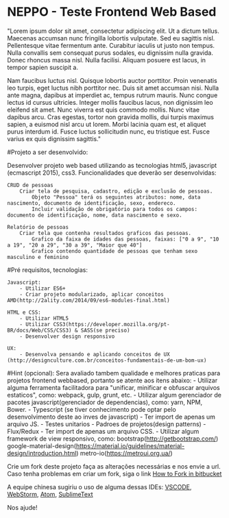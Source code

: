 # **NEPPO - Teste Frontend Web Based** #

"Lorem ipsum dolor sit amet, consectetur adipiscing elit. Ut a dictum tellus. Maecenas accumsan nunc fringilla lobortis vulputate. Sed eu sagittis nisl. Pellentesque vitae fermentum ante. Curabitur iaculis ut justo non tempus. Nulla convallis sem consequat purus sodales, eu dignissim nulla gravida. Donec rhoncus massa nisl. Nulla facilisi. Aliquam posuere est lacus, in tempor sapien suscipit a.

Nam faucibus luctus nisl. Quisque lobortis auctor porttitor. Proin venenatis leo turpis, eget luctus nibh porttitor nec. Duis sit amet accumsan nisi. Nulla ante magna, dapibus at imperdiet ac, tempus rutrum mauris. Nunc congue lectus id cursus ultricies. Integer mollis faucibus lacus, non dignissim leo eleifend sit amet. Nunc viverra est quis commodo mollis. Nunc vitae dapibus arcu. Cras egestas, tortor non gravida mollis, dui turpis maximus sapien, a euismod nisl arcu ut lorem. Morbi lacinia quam est, et aliquet purus interdum id. Fusce luctus sollicitudin nunc, eu tristique est. Fusce varius ex quis dignissim sagittis."

#Projeto a ser desenvolvido:

Desenvolver projeto web based utilizando as tecnologias html5, javascript (ecmascript 2015), css3.
Funcionalidades que deverão ser desenvolvidas:

	CRUD de pessoas
		Criar tela de pesquisa, cadastro, edição e exclusão de pessoas.
			Objeto "Pessoa" terá os seguintes atributos: nome, data nascimento, documento de identificação, sexo, endereco.
			Incluir validação de obrigatório para todos os campos: documento de identificação, nome, data nascimento e sexo.
			
	Relatório de pessoas
		Criar tela que contenha resultados graficos das pessoas.
			Grafico da faixa de idades das pessoas, faixas: ["0 a 9", "10 a 19", "20 a 29", "30 a 39", "Maior que 40"]
			Grafico contendo quantidade de pessoas que tenham sexo masculino e feminino


#Pré requisitos, tecnologias:

	Javascript:
		- Utilizar ES6+
		- Criar projeto modularizado, aplicar conceitos AMD(http://2ality.com/2014/09/es6-modules-final.html)

	HTML e CSS:
		- Utilizar HTML5
		- Utilizar CSS3(https://developer.mozilla.org/pt-BR/docs/Web/CSS/CSS3) & SASS(se preciso)
		- Desenvolver design responsivo

	UX:
		- Desenvolva pensando e aplicando conceitos de UX (http://designculture.com.br/conceitos-fundamentais-de-um-bom-ux)


#Hint (opcional):
	Sera avaliado tambem qualidade e melhores praticas para projetos frontend webbased, portanto se atente aos itens abaixo:
		- Utilizar alguma ferramenta facilitadora para "unificar, minificar e obfuscar arquivos estaticos", como: webpack, gulp, grunt, etc.
		- Utilizar algum gerenciador de pacotes javascript(gerenciador de dependencias), como: yarn, NPM, Bower. 
		- Typescript (se tiver conhecimento pode optar pelo desenvolvimento deste ao inves de javascript)
		- Ter import de apenas um arquivo JS.
		- Testes unitarios
		- Padroes de projetos(design patterns)
		- Flux/Redux
		- Ter import de apenas um arquivo CSS.
		- Utilizar algum framework de view responsivo, como: 
			bootstrap(http://getbootstrap.com/)
			google-material-design(https://material.io/guidelines/material-design/introduction.html)
			metro-io(https://metroui.org.ua/)




Crie um fork deste projeto faça as alterações necessárias e nos envie a url.
Caso tenha problemas em criar um fork, siga o link [How to Fork in bitbucket](https://confluence.atlassian.com/bitbucket/forking-a-repository-221449527.html#ForkingaRepository-HowtoForkaRepository)

A equipe chinesa sugiriu o uso de alguma dessas IDEs: [VSCODE](https://code.visualstudio.com/), [WebStorm](https://www.jetbrains.com/webstorm/), [Atom](https://atom.io/), [SublimeText](https://www.sublimetext.com/)

Nos ajude!